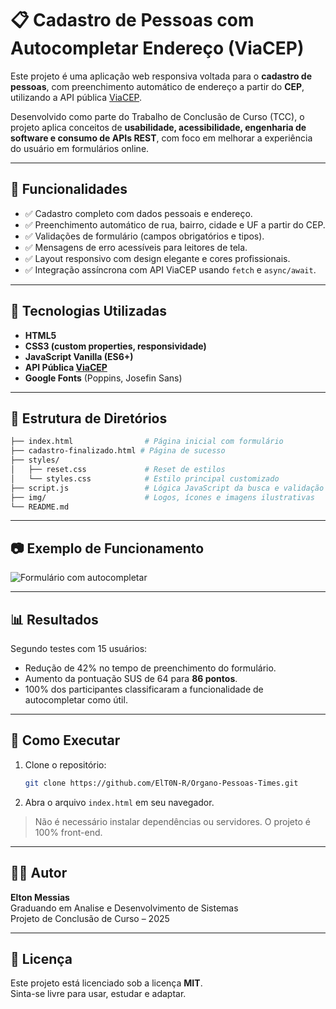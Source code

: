 # 📋 Cadastro de Pessoas com Autocompletar Endereço (ViaCEP)

Este projeto é uma aplicação web responsiva voltada para o **cadastro de pessoas**, com preenchimento automático de endereço a partir do **CEP**, utilizando a API pública [ViaCEP](https://viacep.com.br/).

Desenvolvido como parte do Trabalho de Conclusão de Curso (TCC), o projeto aplica conceitos de **usabilidade, acessibilidade, engenharia de software e consumo de APIs REST**, com foco em melhorar a experiência do usuário em formulários online.

---

## 🚀 Funcionalidades

- ✅ Cadastro completo com dados pessoais e endereço.
- ✅ Preenchimento automático de rua, bairro, cidade e UF a partir do CEP.
- ✅ Validações de formulário (campos obrigatórios e tipos).
- ✅ Mensagens de erro acessíveis para leitores de tela.
- ✅ Layout responsivo com design elegante e cores profissionais.
- ✅ Integração assíncrona com API ViaCEP usando `fetch` e `async/await`.

---

## 🧠 Tecnologias Utilizadas

- **HTML5**
- **CSS3 (custom properties, responsividade)**
- **JavaScript Vanilla (ES6+)**
- **API Pública [ViaCEP](https://viacep.com.br/)**
- **Google Fonts** (Poppins, Josefin Sans)

---

## 📁 Estrutura de Diretórios

```bash
├── index.html                # Página inicial com formulário
├── cadastro-finalizado.html # Página de sucesso
├── styles/
│   ├── reset.css             # Reset de estilos
│   └── styles.css            # Estilo principal customizado
├── script.js                 # Lógica JavaScript da busca e validação
├── img/                      # Logos, ícones e imagens ilustrativas
└── README.md
```

---

## 📷 Exemplo de Funcionamento

![Formulário com autocompletar](./img/exemplo-formulario.gif)

---

## 📊 Resultados

Segundo testes com 15 usuários:

- Redução de 42% no tempo de preenchimento do formulário.
- Aumento da pontuação SUS de 64 para **86 pontos**.
- 100% dos participantes classificaram a funcionalidade de autocompletar como útil.

---

## 📌 Como Executar

1. Clone o repositório:
   ```bash
   git clone https://github.com/ElT0N-R/Organo-Pessoas-Times.git
   ```

2. Abra o arquivo `index.html` em seu navegador.

> Não é necessário instalar dependências ou servidores. O projeto é 100% front-end.

---

## 👨‍🎓 Autor

**Elton Messias**  
Graduando em Analise e Desenvolvimento de Sistemas  
Projeto de Conclusão de Curso – 2025

---

## 📄 Licença

Este projeto está licenciado sob a licença **MIT**.  
Sinta-se livre para usar, estudar e adaptar.
